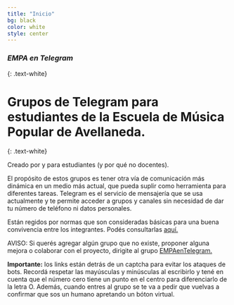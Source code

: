 ```yaml
---
title: "Inicio"
bg: black
color: white
style: center
---
```


### *EMPA en Telegram*
{: .text-white}


<span class="fa-stack circle" style="font-size:100px">
  <i class="fa fa-circle fa-stack-1x text-white"></i>
  <i class="fab fa-telegram fa-stack-1x text-blue"></i>
</span>

# Grupos de Telegram para estudiantes de la Escuela de Música Popular de Avellaneda.
{: .text-white}


Creado por y para estudiantes (y por qué no docentes). 

El propósito de estos grupos es tener otra vía de comunicación más dinámica en un medio más actual, que pueda suplir como herramienta para diferentes tareas. 
Telegram es el servicio de mensajería que se usa actualmente y te permite acceder a grupos y canales sin necesidad de dar tu número de teléfono ni datos personales. 

Están regidos por normas que son consideradas básicas para una buena convivencia entre los integrantes. Podés consultarlas [aquí.](https://telegra.ph/EMPA-en-Telegram-09[-15) 

AVISO: Si querés agregar algún grupo que no existe, proponer alguna mejora o colaborar con el proyecto, dirigite al grupo [EMPAenTelegram.](https://www.proyl.com/5T2dFf1jP)



**Importante:** los links están detrás de un captcha para evitar los ataques de bots. Recordá respetar las mayúsculas y minúsculas al escribirlo y tené en cuenta que el número cero tiene un punto en el centro para diferenciarlo de la letra O. Además, cuando entres al grupo se te va a pedir que vuelvas a confirmar que sos un humano apretando un bóton virtual. 





